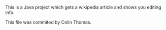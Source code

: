 This is a Java project which gets a wikipedia article and shows you editing info.

This file was commited by Colin Thomas.